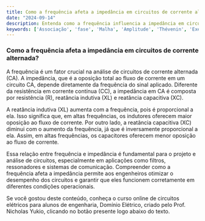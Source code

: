 ```yaml
---
title: Como a frequência afeta a impedância em circuitos de corrente alternada?
date: "2024-09-14"
description: Entenda como a frequência influencia a impedância em circuitos de corrente alternada e sua importância na análise de circuitos.
keywords: ['Associação', 'fase', 'Malha', 'Amplitude', 'Thévenin', 'Exercício', 'frequência']
---
```


### Como a frequência afeta a impedância em circuitos de corrente alternada?

A frequência é um fator crucial na análise de circuitos de corrente alternada (CA). A impedância, que é a oposição total ao fluxo de corrente em um circuito CA, depende diretamente da frequência do sinal aplicado. Diferente da resistência em corrente contínua (CC), a impedância em CA é composta por resistência (R), reatância indutiva (XL) e reatância capacitiva (XC).

A reatância indutiva (XL) aumenta com a frequência, pois é proporcional a ela. Isso significa que, em altas frequências, os indutores oferecem maior oposição ao fluxo de corrente. Por outro lado, a reatância capacitiva (XC) diminui com o aumento da frequência, já que é inversamente proporcional a ela. Assim, em altas frequências, os capacitores oferecem menor oposição ao fluxo de corrente.

Essa relação entre frequência e impedância é fundamental para o projeto e análise de circuitos, especialmente em aplicações como filtros, ressonadores e sistemas de comunicação. Compreender como a frequência afeta a impedância permite aos engenheiros otimizar o desempenho dos circuitos e garantir que eles funcionem corretamente em diferentes condições operacionais.

Se você gostou deste conteúdo, conheça o curso online de circuitos elétricos para alunos de engenharia, Domínio Elétrico, criado pelo Prof. Nicholas Yukio, clicando no botão presente logo abaixo do texto.